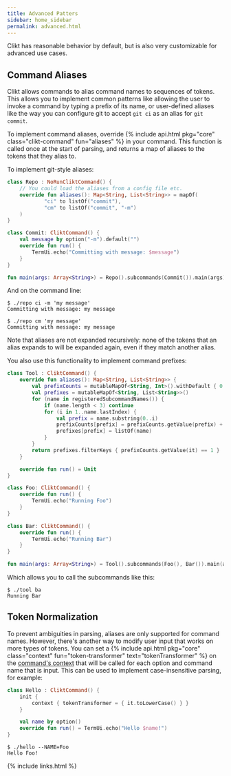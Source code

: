 ```yaml
---
title: Advanced Patters
sidebar: home_sidebar
permalink: advanced.html
---
```


Clikt has reasonable behavior by default, but is also very customizable
for advanced use cases.

## Command Aliases

Clikt allows commands to alias command names to sequences of tokens.
This allows you to implement common patterns like allowing the user to
invoke a command by typing a prefix of its name, or user-defined aliases
like the way you can configure git to accept `git ci` as an alias for
`git commit`.

To implement command aliases, override {% include api.html pkg="core"
class="clikt-command" fun="aliases" %} in your command. This function is
called once at the start of parsing, and returns a map of aliases to the
tokens that they alias to.

To implement git-style aliases:

```kotlin
class Repo : NoRunCliktCommand() {
    // You could load the aliases from a config file etc.
    override fun aliases(): Map<String, List<String>> = mapOf(
            "ci" to listOf("commit"),
            "cm" to listOf("commit", "-m")
    )
}

class Commit: CliktCommand() {
    val message by option("-m").default("")
    override fun run() {
        TermUi.echo("Committing with message: $message")
    }
}

fun main(args: Array<String>) = Repo().subcommands(Commit()).main(args)
```

And on the command line:

```
$ ./repo ci -m 'my message'
Committing with message: my message
```

```
$ ./repo cm 'my message'
Committing with message: my message
```

Note that aliases are not expanded recursively: none of the tokens that
an alias expands to will be expanded again, even if they match another
alias.

You also use this functionality to implement command prefixes:

```kotlin
class Tool : CliktCommand() {
    override fun aliases(): Map<String, List<String>> {
        val prefixCounts = mutableMapOf<String, Int>().withDefault { 0 }
        val prefixes = mutableMapOf<String, List<String>>()
        for (name in registeredSubcommandNames()) {
            if (name.length < 3) continue
            for (i in 1..name.lastIndex) {
                val prefix = name.substring(0..i)
                prefixCounts[prefix] = prefixCounts.getValue(prefix) + 1
                prefixes[prefix] = listOf(name)
            }
        }
        return prefixes.filterKeys { prefixCounts.getValue(it) == 1 }
    }

    override fun run() = Unit
}

class Foo: CliktCommand() {
    override fun run() {
        TermUi.echo("Running Foo")
    }
}

class Bar: CliktCommand() {
    override fun run() {
        TermUi.echo("Running Bar")
    }
}

fun main(args: Array<String>) = Tool().subcommands(Foo(), Bar()).main(args)
```

Which allows you to call the subcommands like this:

```
$ ./tool ba
Running Bar
```

## Token Normalization

To prevent ambiguities in parsing, aliases are only supported for
command names. However, there's another way to modify user input that
works on more types of tokens. You can set a {% include api.html
pkg="core" class="context" fun="token-transformer"
text="tokenTransformer" %} on the [command's
context](commands.html#customcontext) that will be called for each
option and command name that is input. This can be used to implement
case-insensitive parsing, for example:

```kotlin
class Hello : CliktCommand() {
    init {
        context { tokenTransformer = { it.toLowerCase() } }
    }

    val name by option()
    override fun run() = TermUi.echo("Hello $name!")
}
```

```
$ ./hello --NAME=Foo
Hello Foo!
```


{% include links.html %}
